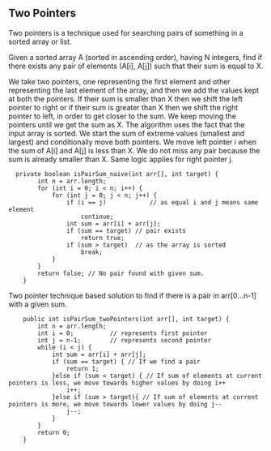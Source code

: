 ## Two Pointers

Two pointers is a technique used for searching pairs of something in a sorted array or list.

Given a sorted array A (sorted in ascending order), having N integers, find if there exists any pair of elements (A[i], A[j]) such that their sum is equal to X.

We take two pointers, one representing the first element and other representing the last element of the array, and then we add the values kept at both the pointers.
If their sum is smaller than X then we shift the left pointer to right or if their sum is greater than X then we shift the right pointer to left, in order to get closer to the sum.
We keep moving the pointers until we get the sum as X.
The algorithm uses the fact that the input array is sorted. We start the sum of extreme values (smallest and largest) and conditionally move both pointers.
We move left pointer i when the sum of A[i] and A[j] is less than X. We do not miss any pair because the sum is already smaller than X. Same logic applies for right pointer j.

```
  private boolean isPairSum_naive(int arr[], int target) {
        int n = arr.length;
        for (int i = 0; i < n; i++) {
            for (int j = 0; j < n; j++) {
                if (i == j)            // as equal i and j means same element
                    continue;
                int sum = arr[i] + arr[j];
                if (sum == target) // pair exists
                    return true;
                if (sum > target)  // as the array is sorted
                    break;
            }
        }
        return false; // No pair found with given sum.
    }
```

Two pointer technique based solution to find if there is a pair in arr[0...n-1] with a given sum.
```
    public int isPairSum_twoPointers(int arr[], int target) {
        int n = arr.length;
        int i = 0;          // represents first pointer
        int j = n-1;        // represents second pointer
        while (i < j) {
            int sum = arr[i] + arr[j];
            if (sum == target) { // If we find a pair
                return 1;
            }else if (sum < target) { // If sum of elements at current pointers is less, we move towards higher values by doing i++
                i++;
            }else if (sum > target){ // If sum of elements at current pointers is more, we move towards lower values by doing j--
                j--;
            }
        }
        return 0;
    }
```


